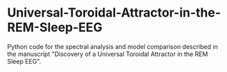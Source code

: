 # Universal-Toroidal-Attractor-in-the-REM-Sleep-EEG
Python code for the spectral analysis and model comparison described in the manuscript "Discovery of a Universal Toroidal Attractor in the REM Sleep EEG".

